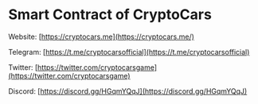# Smart Contract of CryptoCars

Website: [https://cryptocars.me](https://cryptocars.me/)

Telegram: [https://t.me/cryptocarsofficial](https://t.me/cryptocarsofficial)

Twitter: [https://twitter.com/cryptocarsgame](https://twitter.com/cryptocarsgame)

Discord: [https://discord.gg/HGqmYQqJ](https://discord.gg/HGqmYQqJ)
